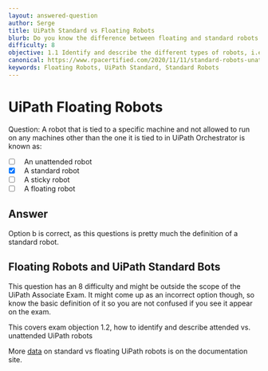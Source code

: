 ```yaml
---
layout: answered-question
author: Serge
title: UiPath Standard vs Floating Robots
blurb: Do you know the difference between floating and standard robots enough to pass the UiPath Cert Exam? Here we explain the difference between them.
difficulty: 8
objective: 1.1 Identify and describe the different types of robots, i.e., attended versus unattended robots
canonical: https://www.rpacertified.com/2020/11/11/standard-robots-unattended-uipath.html
keywords: Floating Robots, UiPath Standard, Standard Robots
---
```


# UiPath Floating Robots

Question: A robot that is tied to a specific machine and not allowed to run on any machines other than the one it is tied to in UiPath Orchestrator is known as:

- [ ] &nbsp;  An unattended robot
- [x] &nbsp;  A standard robot
- [ ] &nbsp;  A sticky robot
- [ ] &nbsp;  A floating robot

## Answer

Option b is correct, as this questions is pretty much the definition of a standard robot.

## Floating Robots and UiPath Standard Bots

This question has an 8 difficulty and might be outside the scope of the UiPath Associate Exam. It might come up as an incorrect option though, so know the basic definition of it so you are not confused if you see it appear on the exam.

This covers exam objection 1.2,  how to identify and describe attended vs. unattended UiPath robots

More [data](https://docs.uipath.com/orchestrator/docs/about-robots) on standard vs floating UiPath robots is on the documentation site.

